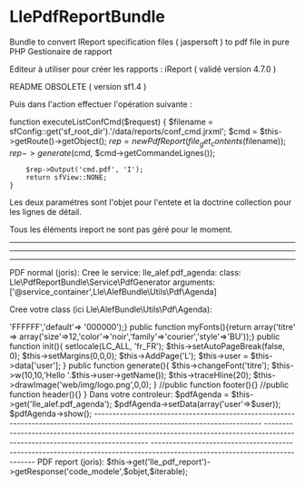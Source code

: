 # LlePdfReportBundle
Bundle to convert IReport specification files ( jaspersoft ) to pdf file in pure PHP
Gestionaire de rapport

Editeur à utiliser pour créer les rapports : iReport ( validé version 4.7.0 )



README OBSOLETE ( version sf1.4 )

Puis dans l'action effectuer l'opération suivante :

 function executeListConfCmd($request) {
        $filename = sfConfig::get('sf_root_dir').'/data/reports/conf_cmd.jrxml';
        $cmd = $this->getRoute()->getObject();
        $rep = new PdfReport(file_get_contents($filename));
        $rep->generate($cmd, $cmd->getCommandeLignes());

        $rep->Output('cmd.pdf', 'I');
        return sfView::NONE;
    }


Les deux paramétres sont l'objet pour l'entete et la doctrine collection pour les lignes de détail.

Tous les éléments ireport ne sont pas géré pour le moment.

----------------------------------------------------------------------------------------------------------------------------
----------------------------------------------------------------------------------------------------------------------------
----------------------------------------------------------------------------------------------------------------------------
PDF normal (joris):
Cree le service:
lle_alef.pdf_agenda:
    class:        Lle\PdfReportBundle\Service\PdfGenerator
    arguments:    ['@service_container',Lle\AlefBundle\Utils\Pdf\Agenda]

Cree votre class (ici Lle\AlefBundle\Utils\Pdf\Agenda):

<?php
class Agenda extends Lle\PdfReportBundle\Lib\Pdf{
    protected $debug = false; private $user;
    public function myColors(){return array('blanc' => 'FFFFFF','default'=> '000000');}
    public function myFonts(){return array('titre' => array('size'=>12,'color'=>'noir','family'=>'courier','style'=>'BU'));}
    public function init(){
        setlocale(LC_ALL, 'fr_FR'); $this->setAutoPageBreak(false, 0); $this->setMargins(0,0,0); $this->AddPage('L');
        $this->user = $this->data['user'];
    }
    public function generate(){
        $this->changeFont('titre');
        $this->w(10,10,'Hello '.$this->user->getName());
        $this->traceHline(20);
        $this->drawImage('web/img/logo.png',0,0);
    }
    //public function footer(){}
    //public function header(){}
}

Dans votre controleur:
$pdfAgenda = $this->get('lle_alef.pdf_agenda');
$pdfAgenda->setData(array('user'=>$user));
$pdfAgenda->show();

----------------------------------------------------------------------------------------------------------------------------
----------------------------------------------------------------------------------------------------------------------------
----------------------------------------------------------------------------------------------------------------------------
PDF report (joris):
$this->get('lle_pdf_report')->getResponse('code_modele',$objet,$iterable);
